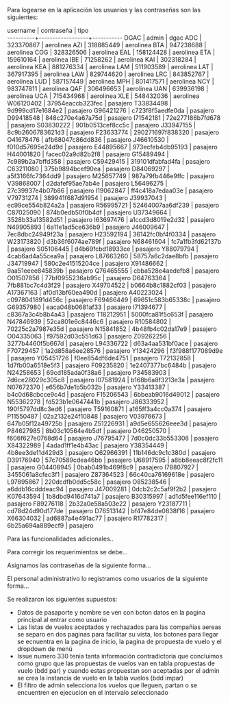 Para logearse en la aplicación los usuarios y las contraseñas son las siguientes:

username  |    contraseña    |   tipo    
----------+------------------+-----------
DGAC      | admin            | dgac
ADC       | 323370867        | aerolinea
AZI       | 318885449        | aerolinea
BTA       | 947238688        | aerolinea
COG       | 328326506        | aerolinea
EAL       | 158124428        | aerolinea
ETA       | 159610164        | aerolinea
IBE       | 71258262         | aerolinea
KAI       | 302318284        | aerolinea
KEA       | 881276334        | aerolinea
LAM       | 511903589        | aerolinea
LAT       | 367917395        | aerolinea
LAW       | 829744620        | aerolinea
LRC       | 843852767        | aerolinea
LUD       | 587157449        | aerolinea
MPH       | 801417571        | aerolinea
NCY       | 983747811        | aerolinea
QAF       | 306496653        | aerolinea
UAN       | 639936198        | aerolinea
UCA       | 715434968        | aerolinea
XLE       | 548432036        | aerolinea
W06120402 | 37954eaccb323fec | pasajero
T33834498 | 9d999cd17e1684e2 | pasajero
G96421276 | c723f8f5aedfe0da | pasajero
D99418548 | 848c270e4a67a75d | pasajero
I71542181 | 72e277186b7fd678 | pasajero
S03830222 | 901b0513cef8cc5c | pasajero
J33947155 | 8c9b2606783621d3 | pasajero
F23633774 | 290271697f838320 | pasajero
O41678476 | afb68047c86dd836 | pasajero
J46610530 | f010d57695e24d9d | pasajero
E44895667 | 973ecfeb4db95193 | pasajero
H44001820 | facec02a9d82b2f8 | pasajero
G15489494 | 7c989b2a7bffd358 | pasajero
C59429415 | 319101dfabfad4fa | pasajero
C63211080 | 375b9894bcef90ea | pasajero
D84069297 | a5f3166fc7364dd9 | pasajero
M25657749 | 987a79fb446e9ffc | pasajero
V39868007 | d2dafef95ae7ab4e | pasajero
L56496275 | 27c39937e4b07b86 | pasajero
I19062847 | ff4c418a7edaa03e | pasajero
V79731274 | 389941f687d91954 | pasajero
J39937043 | ec99ce554b824a2a | pasajero
R56995721 | 52464007aa6df239 | pasajero
C87025090 | 874b0edb50f0b4df | pasajero
U37349664 | 3528b33a13582d51 | pasajero
I63697476 | a1ccd3d8019e2d32 | pasajero
N49905893 | 6a11e1ad5ce636b9 | pasajero
J46009647 | 7ec8dbc24949f23a | pasajero
H23592194 | 36142fc0bf4f0334 | pasajero
W23173820 | d3b36f6074ae789f | pasajero
N68461604 | fc7a1fb3fd62137b | pasajero
S05106445 | d4b69fcbd18933ce | pasajero
Y88079794 | 4cab6ad4a55cea9a | pasajero
L87663260 | 58757a6c2dae8bfb | pasajero
J34719947 | 580c2e41515204ce | pasajero
X91486662 | 9aa51eeee845839b | pasajero
Q76465555 | cbba528e4aedefb8 | pasajero
O01507856 | 77bf0955236ab95c | pasajero
D64763364 | 7fb881bc7c4d3f29 | pasajero
X49704522 | b0664b8c1882cf03 | pasajero
A17367163 | af0d13bf60ea490d | pasajero
A40223024 | c0978041891d456c | pasajero
F69466449 | 69651c583b65338c | pasajero
G69357980 | eaca048b0681af33 | pasajero
I71394677 | c8367a3c4b8b4a43 | pasajero
T18212951 | 5000fca81f5c653f | pasajero
N47846939 | 52ca801e6c8446c6 | pasajero
R10584802 | 70225c2a7987e35d | pasajero
N15841852 | 4b48fb4c02da17e9 | pasajero
O04335063 | f97592d03c551d63 | pasajero
Z09262256 | 3277b4460f5b667d | pasajero
L94336722 | d63a4aa531bf0ace | pasajero
F70729457 | 1a2d858a6ee28576 | pasajero
Y13424296 | f3f988f177089d9e | pasajero
Y05451726 | f0ee854df6de4751 | pasajero
T72132858 | 1d7fb00a6518e5f3 | pasajero
F09235820 | 1e2407377bc6484b | pasajero
N24258653 | 69cd185ada0f38a6 | pasajero
P34583903 | 7d6ce28029c305c8 | pasajero
I07581924 | b168b6a8f3213e3a | pasajero
N07672370 | e656b7de1b5b032b | pasajero
Y33413387 | b4c0d68cbcce9c4d | pasajero
F15206543 | 6bbeab9016d49012 | pasajero
N55362278 | fd523b1e0647441b | pasajero
J86333952 | 190f5797dd8c3ed6 | pasajero
T59160871 | a165ff3a4cc0a374 | pasajero
P11550487 | 02a2132e24f10848 | pasajero
V03976673 | 647b05f12a49725b | pasajero
Z51226931 | a9d5e655626eee3d | pasajero
P84627985 | 8b03c10564e4b5df | pasajero
D46250570 | f606f627e0768d64 | pasajero
J76795477 | 7d0c0dc33b553308 | pasajero
X84322989 | 4adad1ff1e4b43ac | pasajero
Y38354449 | 4b8ee3de11d429d3 | pasajero
Q62966391 | 11b146dc9c1c380d | pasajero
D39176940 | 57c70589cdea46bb | pasajero
U68917595 | a8bb8eeac8f2fc11 | pasajero
G04408945 | 0bab0491b469f8c9 | pasajero
I78807927 | 3455061a8cfec3f1 | pasajero
Z87364523 | 66c40ca76169618e | pasajero
L97895867 | 220dcdfb0dd5c58c | pasajero
O85238546 | a6ddb16cdddeac94 | pasajero
J47009281 | 0dcb2c2c5af9f2b2 | pasajero
K07643594 | 1b8dbd9416d741a7 | pasajero
B30315997 | ad1d5fee116ef110 | pasajero
F89276118 | 2b32a0e58a503e22 | pasajero
Y23187711 | cd78d24d90d177de | pasajero
D76513142 | bf47e84de0838f16 | pasajero
X66304032 | ad6887a4e491ac77 | pasajero
R17782317 | 6b25a694a889ecf9 | pasajero

Para las funcionalidades adicionales..

Para corregir los requerimientos se debe...

Asignamos las contraseñas de la siguiente forma...

El personal administrativo lo registramos como usuarios de la siguiente forma...

Se realizaron los siguientes supuestos:

- Datos de pasaporte y nombre se ven con boton datos en la pagina principal al entrar como usuario
- Las listas de vuelos aceptados y rechazados para las compañias aereas se separo en dos paginas para facilitar su vista, los botones para llegar se ecnuentra en la pagina de inicio, la pagina de propuesta de vuelo y el dropdown de menú
- Issue numero 330 tenia tanta información contradictoria que concluimos como grupo que las propuestas de vuelos van en tabla propuestas de vuelo (bdd par) y cuando estas propuestan son aceptadas por el admin se crea la instancia de vuelo en la tabla vuelos (bdd impar)
- El filtro de admin selecciona los vuelos que lleguen, partan o se encuentren en ejecucion en el intervalo seleccionado